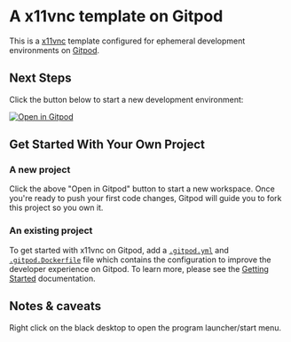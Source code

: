 # A x11vnc template on Gitpod

This is a [x11vnc](https://en.wikipedia.org/wiki/X11vnc) template configured for ephemeral development environments on [Gitpod](https://www.gitpod.io/).

## Next Steps

Click the button below to start a new development environment:

[![Open in Gitpod](https://gitpod.io/button/open-in-gitpod.svg)](https://gitpod.io/#https://github.com/chendesheng/gitpod-playwright)

## Get Started With Your Own Project

### A new project

Click the above "Open in Gitpod" button to start a new workspace. Once you're ready to push your first code changes, Gitpod will guide you to fork this project so you own it.

### An existing project

To get started with x11vnc on Gitpod, add a [`.gitpod.yml`](./.gitpod.yml) and [`.gitpod.Dockerfile`](./.gitpod.Dockerfile) file which contains the configuration to improve the developer experience on Gitpod. To learn more, please see the [Getting Started](https://www.gitpod.io/docs/getting-started) documentation.

## Notes & caveats

Right click on the black desktop to open the program launcher/start menu.
